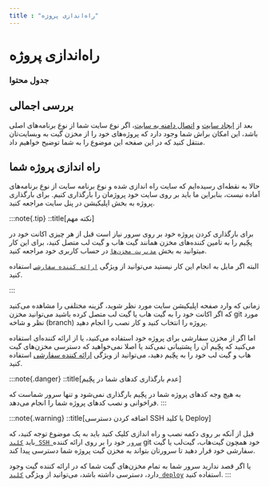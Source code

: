 ```yaml
---
title : "راه‌اندازی پروژه"
---
```


# راه‌اندازی پروژه

### جدول محتوا

## بررسی اجمالی

بعد از [ایجاد سایت](/sites/setup-site/create-site) و [اتصال دامنه به سایت](/sites/setup-site/connect-domain-to-site)، اگر نوع سایت شما از نوع برنامه‌های اصلی باشد، این امکان براش شما وجود دارد که پروژه‌های خود را از مخزن گیت به وبسایت‌تان منتقل کنید که در این صفحه این موضوع را به شما توضیح خواهیم داد. 

## راه اندازی پروژه شما

حالا به نقطه‌‌ای رسیده‌ایم که سایت راه ‌اندازی شده و نوع برنامه سایت از نوع برنامه‌های آماده نیست، بنابراین ما باید بر روی سایت خود پروژمان را بارگذاری کنیم. برای بارگذاری پروژه به بخش اپلیکیشن در پنل سایت مراجعه کنید.

:::note{.tip}
::title[نکته مهم]

برای بارگذاری کردن پروژه خود بر روی سرور نیاز است قبل از هر چیزی اکانت خود در پچّیم را به تامین کننده‌های مخزن همانند گیت هاب و گیت لب متصل کنید، برای این کار میتوانید به بخش [`مدیریت مخزن‌ها`](/accounts/source-control) در حساب کاربری خود مراجعه کنید.

البته اگر مایل به انجام این کار نیستید می‌توانید از ویژگی [`ارائه کننده سفارشی`](/accounts/source-control#استفاده-از-ارائه-کننده-سفارشی) استفاده کنید.

:::

زمانی که وارد صفحه اپلیکیشن سایت مورد نظر شوید، گزینه مختلفی را مشاهده می‌کنید که اگر اکانت خود را به گیت هاب یا گیت لب متصل کرده‌ باشید می‌توانید مخزن git مورد نظر و شاخه (branch) پروژه را انتخاب کنید و کار نصب را انجام دهید.

اما اگر از مخزن سفارشی برای پروژه خود استفاده می‌کنید، یا از ارائه کننده‌ای استفاده می‌کنید که پچّیم آن را پشتیبانی نمی‌کند یا اصلا نمی‌خواهید که دسترسی مخزن‌های گیت هاب و گیت لب خود را به پچّیم دهید، می‌توانید از ویژگی [ارائه کننده سفارشی](/accounts/source-control#استفاده-از-ارائه-کننده-سفارشی) استفاده کنید.

:::note{.danger}
::title[عدم بارگذاری کدهای شما در پچّیم]

به هیچ وجه کدهای پروژه شما در پچّیم بارگذاری نمی‌شود و تنها سرور شماست که فراخوانی و نصب کدهای پروژه شما را انجام می‌دهد.
:::

:::note{.warning}
::title[اضافه کردن دسترسی SSH یا کلید Deploy]

قبل از آنکه بر روی دکمه نصب و راه اندازی کلیک کنید باید به یک موضوع توجه کنید، که باید [`کلید SSH سرور`](/servers/ssh#کلید-ssh-سرور--دسترسی-git-پروژه) خود را بر روی ارائه کننده git خود همچون گیت‌هاب، گیت‌لب یا گیت سفارشی خود قرار دهید تا سرورتان بتواند به مخزن گیت پروژه شما دسترسی پیدا کند.

یا اگر قصد ندارید سرور شما به تمام مخزن‌های گیت شما که در ارائه کننده گیت وجود دارد، دسترسی داشته باشد، می‌توانید از ویژگی [`کلید deploy`](/servers/ssh#کلید-deploy) استفاده کنید.
:::
